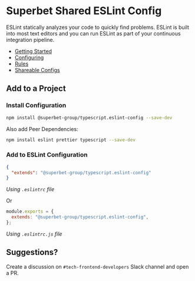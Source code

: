 # Superbet Shared ESLint Config

ESLint statically analyzes your code to quickly find problems. ESLint is built into most text editors and you can run ESLint as part of your continuous integration pipeline.

- [Getting Started](https://eslint.org/docs/user-guide/getting-started)
- [Configuring](https://eslint.org/docs/user-guide/configuring)
- [Rules](https://eslint.org/docs/rules/)
- [Shareable Configs](https://eslint.org/docs/developer-guide/shareable-configs)

## Add to a Project

### Install Configuration

```bash
npm install @superbet-group/typescript.eslint-config --save-dev
```

Also add Peer Dependencies:

```bash
npm install eslint prettier typescript --save-dev
```

### Add to ESLint Configuration

```json
{
  "extends": "@superbet-group/typescript.eslint-config"
}
```

_Using `.eslintrc` file_

Or

```js
module.exports = {
  extends: "@superbet-group/typescript.eslint-config",
};
```

_Using `.eslintrc.js` file_

## Suggestions?

Create a discussion on `#tech-frontend-developers` Slack channel and open a PR.
